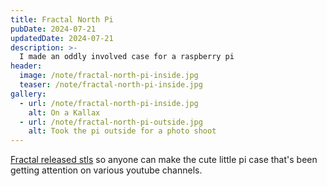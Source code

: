 ```yaml
---
title: Fractal North Pi
pubDate: 2024-07-21
updatedDate: 2024-07-21
description: >-
  I made an oddly involved case for a raspberry pi
header:
  image: /note/fractal-north-pi-inside.jpg
  teaser: /note/fractal-north-pi-inside.jpg
gallery:
  - url: /note/fractal-north-pi-inside.jpg
    alt: On a Kallax
  - url: /note/fractal-north-pi-outside.jpg
    alt: Took the pi outside for a photo shoot
---
```


[Fractal released stls](https://www.fractal-design.com/north-pi-3d-files/) so
anyone can make the cute little pi case that's been getting attention on various
youtube channels.
